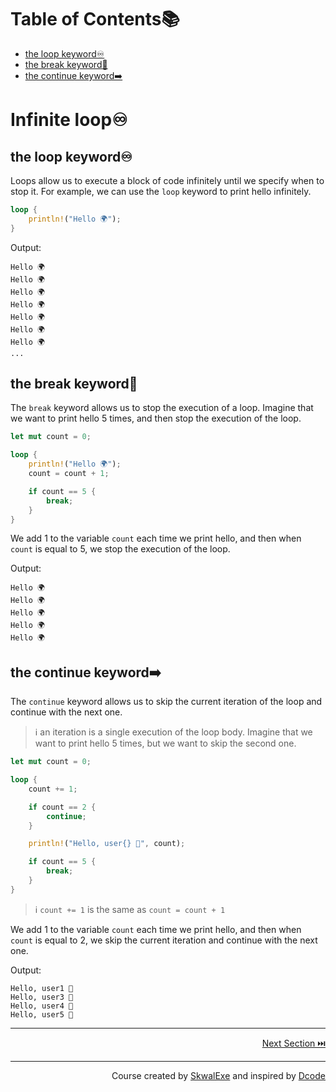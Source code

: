 # Table of Contents📚
- [the loop keyword♾️](#the-loop-keyword️)
- [the break keyword🛑](#the-break-keyword)
- [the continue keyword➡️](#the-continue-keyword️)

# Infinite loop♾️
## the loop keyword♾️
Loops allow us to execute a block of code infinitely until we specify when to stop it.
For example, we can use the `loop` keyword to print hello infinitely.
```rust
loop {
    println!("Hello 🌍");
}
```
Output:
```
Hello 🌍
Hello 🌍
Hello 🌍
Hello 🌍
Hello 🌍
Hello 🌍
Hello 🌍
...
```
## the break keyword🛑
The `break` keyword allows us to stop the execution of a loop.
Imagine that we want to print hello 5 times, and then stop the execution of the loop.
```rust
let mut count = 0;

loop {
    println!("Hello 🌍");
    count = count + 1;

    if count == 5 {
        break;
    }
}
```
We add 1 to the variable `count` each time we print hello, and then when `count` is equal to 5, we stop the execution of the loop.

Output:
```
Hello 🌍
Hello 🌍
Hello 🌍
Hello 🌍
Hello 🌍
```
## the continue keyword➡️
The `continue` keyword allows us to skip the current iteration of the loop and continue with the next one.
> ℹ️ an iteration is a single execution of the loop body.
Imagine that we want to print hello 5 times, but we want to skip the second one.
```rust
let mut count = 0;

loop {
    count += 1;

    if count == 2 {
        continue;
    }

    println!("Hello, user{} 👋", count);

    if count == 5 {
        break;
    }
}
```

> ℹ️ `count += 1` is the same as `count = count + 1`

We add 1 to the variable `count` each time we print hello, and then when `count` is equal to 2, we skip the current iteration and continue with the next one.

Output:
```
Hello, user1 👋
Hello, user3 👋
Hello, user4 👋
Hello, user5 👋
```

---

<p align="right"><a href="https://github.com/SkwalExe/learn-rust/tree/main/course/while-loops">Next Section ⏭️</a></p>

---

<p align="right">Course created by <a href="https://github.com/SkwalExe/" target="_blank">SkwalExe</a> and inspired by <a href="https://www.youtube.com/watch?v=vOMJlQ5B-M0&list=PLVvjrrRCBy2JSHf9tGxGKJ-bYAN_uDCUL" target="_blank">Dcode</a></p>